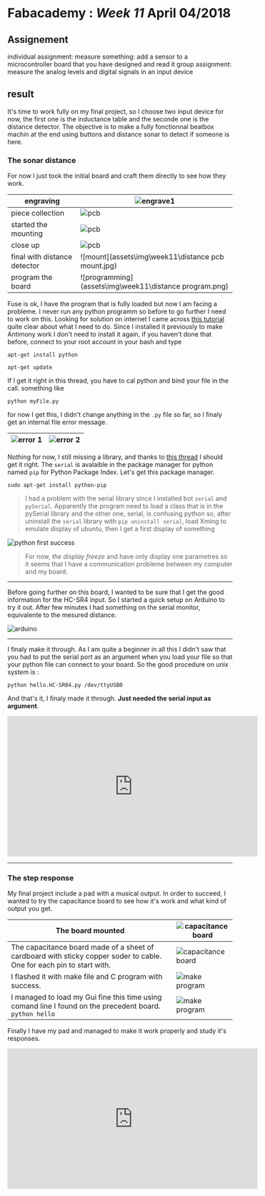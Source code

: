 # Fabacademy : *Week 11* **April 04/2018**

## Assignement

individual assignment:
   measure something: add a sensor to a microcontroller board that you have designed and read it
group assignment:
   measure the analog levels and digital signals in an input device

## result

It's time to work fully on my final project, so I choose two input device for now, the first one is the inductance table and the seconde one is the distance detector. The objective is to make a fully fonctionnal beatbox machin at the end using buttons and distance sonar to detect if someone is here.

### The sonar distance

For now I just took the initial board and craft them directly to see how they work.

| engraving | ![engrave1](assets\img\week11\engrave01.jpg) |
| --- | --- |
| piece collection | ![pcb](assets\img\week11\pcb_.jpg) |
| started the mounting | ![pcb](assets\img\week11\distancePCB01.jpg) |
| close up | ![pcb](assets\img\week11\distancePCB02.jpg) |
| final with distance detector | ![mount](assets\img\week11\distance pcb mount.jpg) |
| program the board | ![programming](assets\img\week11\distance program.png) |

Fuse is ok, I have the program that is fully loaded but now I am facing a probleme. I never run any python programm so before to go further I need to work on this. Looking for solution on internet I came across [this tutorial ](https://www.pythoncentral.io/execute-python-script-file-shell/) quite clear about what I need to do. Since I installed it previously to make Antimony work I don't need to install it again, if you haven't done that before, connect to your root account in your bash and type

```
apt-get install python

apt-get update

```

If I get it right in this thread, you have to cal python and bind your file in the call. something like

```
python myFile.py

```

for now I get this, I didn't change anything in the `.py` file so far, so I finaly get an internal file error message.

| ![error 1](assets\img\week11\goPython00.jpg) | ![error 2](assets\img\week11\goPython01.jpg) |
| --- | --- |

Nothing for now, I still missing a library, and thanks to [this thread](https://stackoverflow.com/questions/33267070/no-module-named-serial) I should get it right. The `serial` is avalaible in the package manager for python named `pip` for Python Package Index. Let's get this package manager.

```
sudo apt-get install python-pip

```

> I had a problem with the serial library since I installed bot `serial` and `pySerial`. Apparently the program need to load a class that is in the pySerial library and the other one, serial, is confusing python so, after uninstall the `serial` library with `pip uninstall serial`, load Xming to emulate display of ubuntu, then I get a first display of something

![python first success](assets\img\week11\goPython02.jpg)

> For now, *the display freeze* and have only display one parametres so it seems that I have a communication probleme between my computer and my board.

---

Before going further on this board, I wanted to be sure that I get the good information for the HC-SR4 input. So I started a quick setup on Arduino to try it out. After few minutes I had something on the serial monitor, equivalente to the mesured distance.

![arduino](assets\img\week11\arduino.jpg)

---

I finaly make it through. As I am quite a beginner in all this I didn't saw that you had to put the serial port as an argument when you load your file so that your python file can connect to your board. So the good procedure on unix system is :

```
python hello.HC-SR04.py /dev/ttyUSB0

```

And that's it, I finaly made it through. **Just needed the serial input as argument**.

<iframe width="560" height="315" src="https://www.youtube.com/embed/bEILOzVIXts" frameborder="0" allow="autoplay; encrypted-media" allowfullscreen></iframe>

---

### The step response

My final project include a pad with a musical output. In order to succeed, I wanted to try the capacitance board to see how it's work and what kind of output you get.

| The board mounted | ![capacitance board](assets\img\week11\helloCapacitance.jpg) |
| --- | --- |
| The capacitance board made of a sheet of cardboard with sticky copper soder to cable. One for each pin to start with. | ![capacitance board](assets\img\week11\capaBoard.jpg) |
| I flashed it with make file and C program with success. | ![make program](assets\img\week11\inputLoad-program.jpg) |
| I managed to load my Gui fine this time using comand line I found on the precedent board. `python hello` | ![make program](assets\img\week11\inputLoad-gui.jpg) |

Finally I have my pad and managed to make it work properly and study it's responses.

<iframe width="560" height="315" src="https://www.youtube.com/embed/vZlx6Mp3qh8" frameborder="0" allow="autoplay; encrypted-media" allowfullscreen></iframe>
